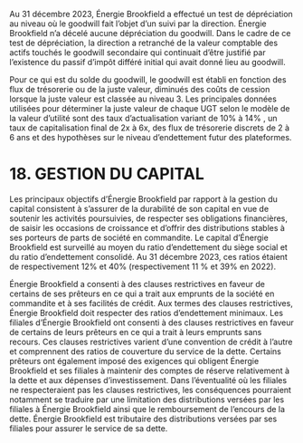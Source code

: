Au 31 décembre 2023, Énergie Brookfield a effectué un test de dépréciation au niveau où le goodwill fait l’objet d’un suivi par la direction. Énergie Brookfield n’a décelé aucune dépréciation du goodwill. Dans le cadre de ce test de dépréciation, la direction a retranché de la valeur comptable des actifs touchés le goodwill secondaire qui continuait d’être justifié par l’existence du passif d’impôt différé initial qui avait donné lieu au goodwill.

Pour ce qui est du solde du goodwill, le goodwill est établi en fonction des flux de trésorerie ou de la juste valeur, diminués des coûts de cession lorsque la juste valeur est classée au niveau 3. Les principales données utilisées pour déterminer la juste valeur de chaque UGT selon le modèle de la valeur d’utilité sont des taux d’actualisation variant de $10 \%$ à $14 \%$ , un taux de capitalisation final de 2x à 6x, des flux de trésorerie discrets de 2 à 6 ans et des hypothèses sur le niveau d’endettement futur des plateformes.

# 18. GESTION DU CAPITAL

Les principaux objectifs d’Énergie Brookfield par rapport à la gestion du capital consistent à s’assurer de la durabilité de son capital en vue de soutenir les activités poursuivies, de respecter ses obligations financières, de saisir les occasions de croissance et d’offrir des distributions stables à ses porteurs de parts de société en commandite. Le capital d’Énergie Brookfield est surveillé au moyen du ratio d’endettement du siège social et du ratio d’endettement consolidé. Au 31 décembre 2023, ces ratios étaient de respectivement $12 \%$ et $40 \%$ (respectivement $1 1 \ \%$ et $3 9 \%$ en 2022).

Énergie Brookfield a consenti à des clauses restrictives en faveur de certains de ses prêteurs en ce qui a trait aux emprunts de la société en commandite et à ses facilités de crédit. Aux termes des clauses restrictives, Énergie Brookfield doit respecter des ratios d’endettement minimaux. Les filiales d’Énergie Brookfield ont consenti à des clauses restrictives en faveur de certains de leurs prêteurs en ce qui a trait à leurs emprunts sans recours. Ces clauses restrictives varient d’une convention de crédit à l’autre et comprennent des ratios de couverture du service de la dette. Certains prêteurs ont également imposé des exigences qui obligent Énergie Brookfield et ses filiales à maintenir des comptes de réserve relativement à la dette et aux dépenses d’investissement. Dans l’éventualité où les filiales ne respecteraient pas les clauses restrictives, les conséquences pourraient notamment se traduire par une limitation des distributions versées par les filiales à Énergie Brookfield ainsi que le remboursement de l’encours de la dette. Énergie Brookfield est tributaire des distributions versées par ses filiales pour assurer le service de sa dette.
